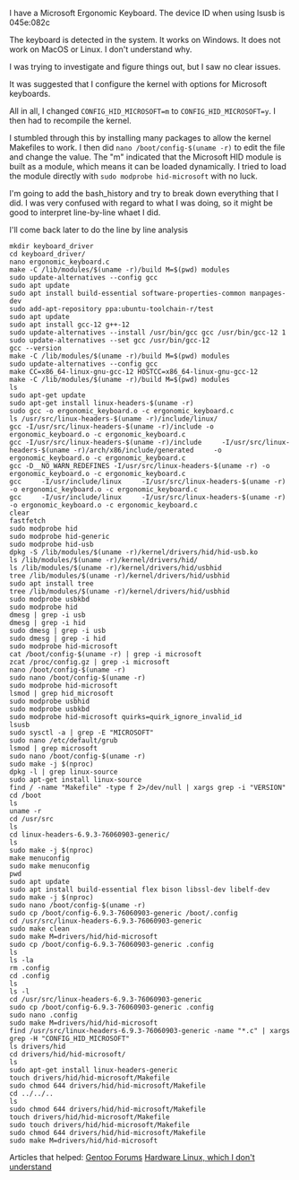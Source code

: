 I have a Microsoft Ergonomic Keyboard. The device ID when using lsusb is 045e:082c

The keyboard is detected in the system. It works on Windows. It does not work on MacOS or Linux. I don't understand why.

I was trying to investigate and figure things out, but I saw no clear issues.

It was suggested that I configure the kernel with options for Microsoft keyboards.

All in all, I changed `CONFIG_HID_MICROSOFT=m` to `CONFIG_HID_MICROSOFT=y`.
I then had to recompile the kernel.

I stumbled through this by installing many packages to allow the kernel Makefiles to work.
I then did `nano /boot/config-$(uname -r)` to edit the file and change the value.
The "m" indicated that the Microsoft HID module is built as a module, which means it can be loaded dynamically.
I tried to load the module directly with `sudo modprobe hid-microsoft` with no luck.

I'm going to add the bash_history and try to break down everything that I did. I was very confused with regard to what I was doing, so it might be good to interpret line-by-line whaet I did.

I'll come back later to do the line by line analysis

```
mkdir keyboard_driver
cd keyboard_driver/
nano ergonomic_keyboard.c
make -C /lib/modules/$(uname -r)/build M=$(pwd) modules
sudo update-alternatives --config gcc
sudo apt update
sudo apt install build-essential software-properties-common manpages-dev
sudo add-apt-repository ppa:ubuntu-toolchain-r/test
sudo apt update
sudo apt install gcc-12 g++-12
sudo update-alternatives --install /usr/bin/gcc gcc /usr/bin/gcc-12 1
sudo update-alternatives --set gcc /usr/bin/gcc-12
gcc --version
make -C /lib/modules/$(uname -r)/build M=$(pwd) modules
sudo update-alternatives --config gcc
make CC=x86_64-linux-gnu-gcc-12 HOSTCC=x86_64-linux-gnu-gcc-12
make -C /lib/modules/$(uname -r)/build M=$(pwd) modules
ls
sudo apt-get update
sudo apt-get install linux-headers-$(uname -r)
sudo gcc -o ergonomic_keyboard.o -c ergonomic_keyboard.c
ls /usr/src/linux-headers-$(uname -r)/include/linux/
gcc -I/usr/src/linux-headers-$(uname -r)/include -o ergonomic_keyboard.o -c ergonomic_keyboard.c
gcc -I/usr/src/linux-headers-$(uname -r)/include     -I/usr/src/linux-headers-$(uname -r)/arch/x86/include/generated     -o ergonomic_keyboard.o -c ergonomic_keyboard.c
gcc -D__NO_WARN_REDEFINES -I/usr/src/linux-headers-$(uname -r) -o ergonomic_keyboard.o -c ergonomic_keyboard.c
gcc     -I/usr/include/linux     -I/usr/src/linux-headers-$(uname -r)     -o ergonomic_keyboard.o -c ergonomic_keyboard.c
gcc     -I/usr/include/linux     -I/usr/src/linux-headers-$(uname -r)     -o ergonomic_keyboard.o -c ergonomic_keyboard.c
clear
fastfetch
sudo modprobe hid
sudo modprobe hid-generic
sudo modprobe hid-usb
dpkg -S /lib/modules/$(uname -r)/kernel/drivers/hid/hid-usb.ko
ls /lib/modules/$(uname -r)/kernel/drivers/hid/
ls /lib/modules/$(uname -r)/kernel/drivers/hid/usbhid
tree /lib/modules/$(uname -r)/kernel/drivers/hid/usbhid
sudo apt install tree
tree /lib/modules/$(uname -r)/kernel/drivers/hid/usbhid
sudo modprobe usbkbd
sudo modprobe hid
dmesg | grep -i usb
dmesg | grep -i hid
sudo dmesg | grep -i usb
sudo dmesg | grep -i hid
sudo modprobe hid-microsoft
cat /boot/config-$(uname -r) | grep -i microsoft
zcat /proc/config.gz | grep -i microsoft
nano /boot/config-$(uname -r)
sudo nano /boot/config-$(uname -r)
sudo modprobe hid-microsoft
lsmod | grep hid_microsoft
sudo modprobe usbhid
sudo modprobe usbkbd
sudo modprobe hid-microsoft quirks=quirk_ignore_invalid_id
lsusb
sudo sysctl -a | grep -E "MICROSOFT"
sudo nano /etc/default/grub
lsmod | grep microsoft
sudo nano /boot/config-$(uname -r)
sudo make -j $(nproc)
dpkg -l | grep linux-source
sudo apt-get install linux-source
find / -name "Makefile" -type f 2>/dev/null | xargs grep -i "VERSION"
cd /boot
ls
uname -r
cd /usr/src
ls
cd linux-headers-6.9.3-76060903-generic/
ls
sudo make -j $(nproc)
make menuconfig
sudo make menuconfig
pwd
sudo apt update
sudo apt install build-essential flex bison libssl-dev libelf-dev
sudo make -j $(nproc)
sudo nano /boot/config-$(uname -r)
sudo cp /boot/config-6.9.3-76060903-generic /boot/.config
cd /usr/src/linux-headers-6.9.3-76060903-generic
sudo make clean
sudo make M=drivers/hid/hid-microsoft
sudo cp /boot/config-6.9.3-76060903-generic .config
ls
ls -la
rm .config
cd .config
ls
ls -l
cd /usr/src/linux-headers-6.9.3-76060903-generic
sudo cp /boot/config-6.9.3-76060903-generic .config
sudo nano .config
sudo make M=drivers/hid/hid-microsoft
find /usr/src/linux-headers-6.9.3-76060903-generic -name "*.c" | xargs grep -H "CONFIG_HID_MICROSOFT"
ls drivers/hid
cd drivers/hid/hid-microsoft/
ls
sudo apt-get install linux-headers-generic
touch drivers/hid/hid-microsoft/Makefile
sudo chmod 644 drivers/hid/hid-microsoft/Makefile
cd ../../..
ls
sudo chmod 644 drivers/hid/hid-microsoft/Makefile
touch drivers/hid/hid-microsoft/Makefile
sudo touch drivers/hid/hid-microsoft/Makefile
sudo chmod 644 drivers/hid/hid-microsoft/Makefile
sudo make M=drivers/hid/hid-microsoft
```

Articles that helped: 
[Gentoo Forums](https://forums.gentoo.org/viewtopic-p-7354130.html)
[Hardware Linux, which I don't understand](https://linux-hardware.org/?id=usb:045e-082c)
